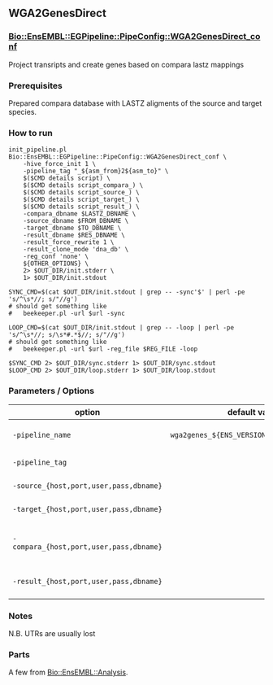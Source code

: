 ## WGA2GenesDirect 
### [Bio::EnsEMBL::EGPipeline::PipeConfig::WGA2GenesDirect_conf](../lib/perl/Bio/EnsEMBL/EGPipeline/PipeConfig/WGA2GenesDirect_conf.pm)

Project transripts and create genes based on compara lastz mappings

### Prerequisites

Prepared compara database with LASTZ aligments of the source and target species.

### How to run

```
init_pipeline.pl Bio::EnsEMBL::EGPipeline::PipeConfig::WGA2GenesDirect_conf \
    -hive_force_init 1 \
    -pipeline_tag "_${asm_from}2${asm_to}" \
    $($CMD details script) \
    $($CMD details script_compara_) \
    $($CMD details script_source_) \
    $($CMD details script_target_) \
    $($CMD details script_result_) \
    -compara_dbname $LASTZ_DBNAME \
    -source_dbname $FROM_DBNAME \
    -target_dbname $TO_DBNAME \
    -result_dbname $RES_DBNAME \
    -result_force_rewrite 1 \
    -result_clone_mode 'dna_db' \
    -reg_conf 'none' \
    ${OTHER_OPTIONS} \
    2> $OUT_DIR/init.stderr \
    1> $OUT_DIR/init.stdout

SYNC_CMD=$(cat $OUT_DIR/init.stdout | grep -- -sync'$' | perl -pe 's/^\s*//; s/"//g')
# should get something like
#   beekeeper.pl -url $url -sync

LOOP_CMD=$(cat $OUT_DIR/init.stdout | grep -- -loop | perl -pe 's/^\s*//; s/\s*#.*$//; s/"//g')
# should get something like
#   beekeeper.pl -url $url -reg_file $REG_FILE -loop

$SYNC_CMD 2> $OUT_DIR/sync.stderr 1> $OUT_DIR/sync.stdout
$LOOP_CMD 2> $OUT_DIR/loop.stderr 1> $OUT_DIR/loop.stdout
```

### Parameters / Options

| option | default value |  meaning | 
| - | - | - |
| `-pipeline_name` | `wga2genes_${ENS_VERSION}_${pipeline_tag}` | The hive database name will be `${USER}_${pipeline_name}`
| `-pipeline_tag` |  | Tag to append to the  default `-pipeline_name`
| `-source_{host,port,user,pass,dbname}` | | projection source DB connection parameters
| `-target_{host,port,user,pass,dbname}` | | projection target DB connection parameters
| `-compara_{host,port,user,pass,dbname}` | | compara DB with genome alignments (LASTZ) between source and target
| `-result_{host,port,user,pass,dbname}` | | connection details of the DB to store results of the projection

### Notes

N.B. UTRs are usually lost

### Parts

A few from [Bio::EnsEMBL::Analysis](https://github.com/Ensembl/ensembl-analysis/tree/dev/hive_master/modules/Bio/EnsEMBL/Analysis).

